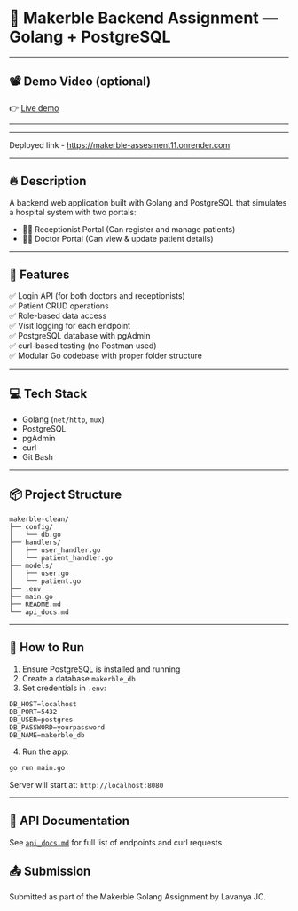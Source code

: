 # 🏥 Makerble Backend Assignment — Golang + PostgreSQL
---

## 📽️ Demo Video (optional)

👉 [Live demo](https://drive.google.com/file/d/18rCr5bljQj6BY_TTuo0Ebnb2pwU2MHAz/view?usp=sharing)

---


---
Deployed link - https://makerble-assesment11.onrender.com

---

## 🔥 Description

A backend web application built with Golang and PostgreSQL that simulates a hospital system with two portals:
- 👩‍💼 Receptionist Portal (Can register and manage patients)
- 🧑‍⚕️ Doctor Portal (Can view & update patient details)

---

## 🚀 Features

✅ Login API (for both doctors and receptionists)  
✅ Patient CRUD operations  
✅ Role-based data access  
✅ Visit logging for each endpoint  
✅ PostgreSQL database with pgAdmin  
✅ curl-based testing (no Postman used)  
✅ Modular Go codebase with proper folder structure

---

## 💻 Tech Stack

- Golang (`net/http`, `mux`)
- PostgreSQL
- pgAdmin
- curl
- Git Bash

---

## 📦 Project Structure

```
makerble-clean/
├── config/
│   └── db.go
├── handlers/
│   ├── user_handler.go
│   └── patient_handler.go
├── models/
│   ├── user.go
│   └── patient.go
├── .env
├── main.go
├── README.md
└── api_docs.md
```

---

## 🧪 How to Run

1. Ensure PostgreSQL is installed and running
2. Create a database `makerble_db`
3. Set credentials in `.env`:

```
DB_HOST=localhost  
DB_PORT=5432  
DB_USER=postgres  
DB_PASSWORD=yourpassword  
DB_NAME=makerble_db  
```

4. Run the app:

```bash
go run main.go
```

Server will start at: `http://localhost:8080`

---

## 📘 API Documentation

See [`api_docs.md`](./api_docs.md) for full list of endpoints and curl requests.



## 📤 Submission

Submitted as part of the Makerble Golang Assignment by Lavanya JC.


